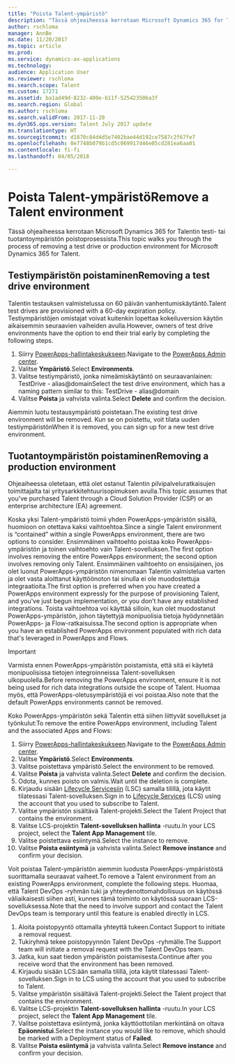 ```yaml
---
title: "Poista Talent-ympäristö"
description: "Tässä ohjeaiheessa kerrotaan Microsoft Dynamics 365 for Talentin testi- tai tuotantoympäristön poistoprosessista."
author: rschloma
manager: AnnBe
ms.date: 11/20/2017
ms.topic: article
ms.prod: 
ms.service: dynamics-ax-applications
ms.technology: 
audience: Application User
ms.reviewer: rschloma
ms.search.scope: Talent
ms.custom: 17271
ms.assetid: ba1ad49d-8232-400e-b11f-525423506a3f
ms.search.region: Global
ms.author: rschloma
ms.search.validFrom: 2017-11-20
ms.dyn365.ops.version: Talent July 2017 update
ms.translationtype: HT
ms.sourcegitcommit: d1870c84d4d5e7402bae44d192ce7587c2f67fe7
ms.openlocfilehash: 0e7748b079b1cd5c069917d46e05cd281ea6aa01
ms.contentlocale: fi-fi
ms.lasthandoff: 04/05/2018

---
```

# <a name="remove-a-talent-environment"></a><span data-ttu-id="0a1b8-103">Poista Talent-ympäristö</span><span class="sxs-lookup"><span data-stu-id="0a1b8-103">Remove a Talent environment</span></span>

<span data-ttu-id="0a1b8-104">Tässä ohjeaiheessa kerrotaan Microsoft Dynamics 365 for Talentin testi- tai tuotantoympäristön poistoprosessista.</span><span class="sxs-lookup"><span data-stu-id="0a1b8-104">This topic walks you through the process of removing a test drive or production environment for Microsoft Dynamics 365 for Talent.</span></span>

## <a name="removing-a-test-drive-environment"></a><span data-ttu-id="0a1b8-105">Testiympäristön poistaminen</span><span class="sxs-lookup"><span data-stu-id="0a1b8-105">Removing a test drive environment</span></span>

<span data-ttu-id="0a1b8-106">Talentin testauksen valmistelussa on 60 päivän vanhentumiskäytäntö.</span><span class="sxs-lookup"><span data-stu-id="0a1b8-106">Talent test drives are provisioned with a 60-day expiration policy.</span></span> <span data-ttu-id="0a1b8-107">Testiympäristöjen omistajat voivat kuitenkin lopettaa kokeiluversion käytön aikaisemmin seuraavien vaiheiden avulla.</span><span class="sxs-lookup"><span data-stu-id="0a1b8-107">However, owners of test drive environments have the option to end their trial early by completing the following steps.</span></span> 

1. <span data-ttu-id="0a1b8-108">Siirry [PowerApps-hallintakeskukseen](https://admin.businessplatform.microsoft.com/).</span><span class="sxs-lookup"><span data-stu-id="0a1b8-108">Navigate to the [PowerApps Admin center](https://admin.businessplatform.microsoft.com/).</span></span>
2. <span data-ttu-id="0a1b8-109">Valitse **Ympäristö**.</span><span class="sxs-lookup"><span data-stu-id="0a1b8-109">Select **Environments**.</span></span>
3. <span data-ttu-id="0a1b8-110">Valitse testiympäristö, jonka nimeämiskäytäntö on seuraavanlainen: TestDrive - alias@domain</span><span class="sxs-lookup"><span data-stu-id="0a1b8-110">Select the test drive environment, which has a naming pattern similar to this: TestDrive - alias@domain</span></span>
4. <span data-ttu-id="0a1b8-111">Valitse **Poista** ja vahvista valinta.</span><span class="sxs-lookup"><span data-stu-id="0a1b8-111">Select **Delete** and confirm the decision.</span></span> 

<span data-ttu-id="0a1b8-112">Aiemmin luotu testausympäristö poistetaan.</span><span class="sxs-lookup"><span data-stu-id="0a1b8-112">The existing test drive environment will be removed.</span></span> <span data-ttu-id="0a1b8-113">Kun se on poistettu, voit tilata uuden testiympäristön</span><span class="sxs-lookup"><span data-stu-id="0a1b8-113">When it is removed, you can sign up for a new test drive environment.</span></span> 

## <a name="removing-a-production-environment"></a><span data-ttu-id="0a1b8-114">Tuotantoympäristön poistaminen</span><span class="sxs-lookup"><span data-stu-id="0a1b8-114">Removing a production environment</span></span>

<span data-ttu-id="0a1b8-115">Ohjeaiheessa oletetaan, että olet ostanut Talentin pilvipalveluratkaisujen toimittajalta tai yritysarkkitehtuurisopimuksen avulla.</span><span class="sxs-lookup"><span data-stu-id="0a1b8-115">This topic assumes that you've purchased Talent through a Cloud Solution Provider (CSP) or an enterprise architecture (EA) agreement.</span></span> 

<span data-ttu-id="0a1b8-116">Koska yksi Talent-ympäristö toimii yhden PowerApps-ympäristön sisällä, huomioon on otettava kaksi vaihtoehtoa.</span><span class="sxs-lookup"><span data-stu-id="0a1b8-116">Since a single Talent environment is “contained” within a single PowerApps environment, there are two options to consider.</span></span> <span data-ttu-id="0a1b8-117">Ensimmäinen vaihtoehto poistaa koko PowerApps-ympäristön ja toinen vaihtoehto vain Talent-sovelluksen.</span><span class="sxs-lookup"><span data-stu-id="0a1b8-117">The first option involves removing the entire PowerApps environment; the second option involves removing only Talent.</span></span> <span data-ttu-id="0a1b8-118">Ensimmäinen vaihtoehto on ensisijainen, jos olet luonut PowerApps-ympäristön nimenomaan Talentin valmistelua varten ja olet vasta aloittanut käyttöönoton tai sinulla ei ole muodostettuja integraatioita.</span><span class="sxs-lookup"><span data-stu-id="0a1b8-118">The first option is preferred when you have created a PowerApps environment expressly for the purpose of provisioning Talent, and you've just begun implementation, or you don’t have any established integrations.</span></span> <span data-ttu-id="0a1b8-119">Toista vaihtoehtoa voi käyttää silloin, kun olet muodostanut PowerApps-ympäristön, johon täytettyjä monipuolisia tietoja hyödynnetään PowerApps- ja Flow-ratkaisuissa.</span><span class="sxs-lookup"><span data-stu-id="0a1b8-119">The second option is appropriate when you have an established PowerApps environment populated with rich data that's leveraged in PowerApps and Flows.</span></span>

> [!Important]
> <span data-ttu-id="0a1b8-120">Varmista ennen PowerApps-ympäristön poistamista, että sitä ei käytetä monipuolisissa tietojen integroinneissa Talent-sovelluksen ulkopuolella.</span><span class="sxs-lookup"><span data-stu-id="0a1b8-120">Before removing the PowerApps environment, ensure it is not being used for rich data integrations outside the scope of Talent.</span></span> <span data-ttu-id="0a1b8-121">Huomaa myös, että PowerApps-oletusympäristöjä ei voi poistaa.</span><span class="sxs-lookup"><span data-stu-id="0a1b8-121">Also note that the default PowerApps environments cannot be removed.</span></span> 

<span data-ttu-id="0a1b8-122">Koko PowerApps-ympäristön sekä Talentin että siihen liittyvät sovellukset ja työnkulut:</span><span class="sxs-lookup"><span data-stu-id="0a1b8-122">To remove the entire PowerApps environment, including Talent and the associated Apps and Flows:</span></span>

1. <span data-ttu-id="0a1b8-123">Siirry [PowerApps-hallintakeskukseen](https://admin.businessplatform.microsoft.com/).</span><span class="sxs-lookup"><span data-stu-id="0a1b8-123">Navigate to the [PowerApps Admin center](https://admin.businessplatform.microsoft.com/).</span></span>
2. <span data-ttu-id="0a1b8-124">Valitse **Ympäristö**.</span><span class="sxs-lookup"><span data-stu-id="0a1b8-124">Select **Environments**.</span></span>
3. <span data-ttu-id="0a1b8-125">Valitse poistettava ympäristö.</span><span class="sxs-lookup"><span data-stu-id="0a1b8-125">Select the environment to be removed.</span></span>
4. <span data-ttu-id="0a1b8-126">Valitse **Poista** ja vahvista valinta.</span><span class="sxs-lookup"><span data-stu-id="0a1b8-126">Select **Delete** and confirm the decision.</span></span> 
5. <span data-ttu-id="0a1b8-127">Odota, kunnes poisto on valmis.</span><span class="sxs-lookup"><span data-stu-id="0a1b8-127">Wait until the deletion is complete.</span></span>
6. <span data-ttu-id="0a1b8-128">Kirjaudu sisään [Lifecycle Servicesiin](https://lcs.dynamics.com/Logon/Index) (LSC) samalla tilillä, jota käytit tilatessasi Talent-sovelluksen.</span><span class="sxs-lookup"><span data-stu-id="0a1b8-128">Sign in to [Lifecycle Services](https://lcs.dynamics.com/Logon/Index) (LCS) using the account that you used to subscribe to Talent.</span></span> 
7. <span data-ttu-id="0a1b8-129">Valitse ympäristön sisältävä Talent-projekti.</span><span class="sxs-lookup"><span data-stu-id="0a1b8-129">Select the Talent Project that contains the environment.</span></span> 
8. <span data-ttu-id="0a1b8-130">Valitse LCS-projektin **Talent-sovelluksen hallinta** -ruutu.</span><span class="sxs-lookup"><span data-stu-id="0a1b8-130">In your LCS project, select the **Talent App Management** tile.</span></span> 
9. <span data-ttu-id="0a1b8-131">Valitse poistettava esiintymä.</span><span class="sxs-lookup"><span data-stu-id="0a1b8-131">Select the instance to remove.</span></span> 
10. <span data-ttu-id="0a1b8-132">Valitse **Poista esiintymä** ja vahvista valinta.</span><span class="sxs-lookup"><span data-stu-id="0a1b8-132">Select **Remove instance** and confirm your decision.</span></span>  

<span data-ttu-id="0a1b8-133">Voit poistaa Talent-ympäristön aiemmin luodusta PowerApps-ympäristöstä suorittamalla seuraavat vaiheet.</span><span class="sxs-lookup"><span data-stu-id="0a1b8-133">To remove a Talent environment from an existing PowerApps environment, complete the following steps.</span></span> <span data-ttu-id="0a1b8-134">Huomaa, että Talent DevOps -ryhmän tuki ja yhteydenottomahdollisuus on käytössä väliaikaisesti siihen asti, kunnes tämä toiminto on käytössä suoraan LCS-sovelluksessa.</span><span class="sxs-lookup"><span data-stu-id="0a1b8-134">Note that the need to involve support and contact the Talent DevOps team is temporary until this feature is enabled directly in LCS.</span></span>

1. <span data-ttu-id="0a1b8-135">Aloita poistopyyntö ottamalla yhteyttä tukeen.</span><span class="sxs-lookup"><span data-stu-id="0a1b8-135">Contact Support to initiate a removal request.</span></span>
2. <span data-ttu-id="0a1b8-136">Tukiryhmä tekee poistopyynnön Talent DevOps -ryhmälle.</span><span class="sxs-lookup"><span data-stu-id="0a1b8-136">The Support team will initiate a removal request with the Talent DevOps team.</span></span> 
3. <span data-ttu-id="0a1b8-137">Jatka, kun saat tiedon ympäristön poistamisesta.</span><span class="sxs-lookup"><span data-stu-id="0a1b8-137">Continue after you receive word that the environment has been removed.</span></span>
4.  <span data-ttu-id="0a1b8-138">Kirjaudu sisään LCS:ään samalla tilillä, jota käytit tilatessasi Talent-sovelluksen.</span><span class="sxs-lookup"><span data-stu-id="0a1b8-138">Sign in to LCS using the account that you used to subscribe to Talent.</span></span> 
5. <span data-ttu-id="0a1b8-139">Valitse ympäristön sisältävä Talent-projekti.</span><span class="sxs-lookup"><span data-stu-id="0a1b8-139">Select the Talent project that contains the environment.</span></span> 
6. <span data-ttu-id="0a1b8-140">Valitse LCS-projektin **Talent-sovelluksen hallinta** -ruutu.</span><span class="sxs-lookup"><span data-stu-id="0a1b8-140">In your LCS project, select the **Talent App Management** tile.</span></span> 
7. <span data-ttu-id="0a1b8-141">Valitse poistettava esiintymä, jonka käyttöottotilan merkintänä on oltava **Epäonnistui**.</span><span class="sxs-lookup"><span data-stu-id="0a1b8-141">Select the instance you would like to remove, which should be marked with a Deployment status of **Failed**.</span></span>
8. <span data-ttu-id="0a1b8-142">Valitse **Poista esiintymä** ja vahvista valinta.</span><span class="sxs-lookup"><span data-stu-id="0a1b8-142">Select **Remove instance** and confirm your decision.</span></span> 


